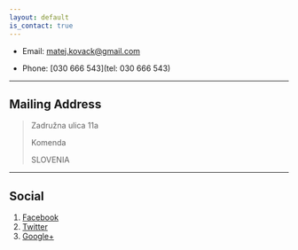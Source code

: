 ```yaml
---
layout: default
is_contact: true
---
```


* Email: [matej.kovack@gmail.com](mailto:matej.kovack@gmail.com)

* Phone: [030 666 543](tel: 030 666 543)

---

## Mailing Address

> Zadružna ulica 11a
>
> Komenda
>
> SLOVENIA 

---

## Social

1. [Facebook](#)
2. [Twitter](#)
3. [Google+](#)
